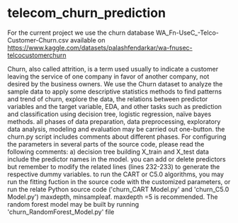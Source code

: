 # telecom_churn_prediction
For the current project we use the churn database WA_Fn-UseC_-Telco-Customer-Churn.csv available on https://www.kaggle.com/datasets/palashfendarkar/wa-fnusec-telcocustomerchurn 

Churn, also called attrition, is a term used usually to indicate a customer leaving the service of one company in favor of another company, 
not desired by the business owners. We use the Churn dataset to analyze the sample data to apply some descriptive statistics methods to find 
patterns and trend of churn, explore the data, the relations between predictor variables and the target variable, EDA, and other tasks such as 
prediction and classification using decision tree, logistic regression, naïve bayes methods.
all phases of data preparation, data preprocessing, exploratory data analysis, modeling and evaluation may be carried out one-button.
the churn.py script includes comments about different phases.
For configuring the parameters in several parts of the source code, please read the following comments:
 a) decision tree building 
 X_train and X_test data include the predictor names in the model. you can add or delete predictors
 but remember to modify the related lines (lines 232-233) to generate the respective dummy variables.
 to run the CART or C5.0 algorithms, you may run the fitting fuction in the source code with the customized parameters, or run the relate Python source code
 ('churn_CART Model.py' and 'churn_C5.0 Model.py')
 maxdepth, minsampleaf. maxdepth =5 is recommended.
The random forest model may be built by running 'churn_RandomForest_Model.py' file
